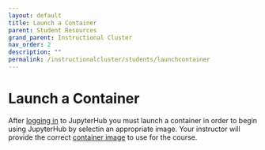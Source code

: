 ```yaml
---
layout: default
title: Launch a Container
parent: Student Resources
grand_parent: Instructional Cluster
nav_order: 2
description: ""
permalink: /instructionalcluster/students/launchcontainer
---
```


# Launch a Container

After [logging in](/instructionalcluster/students/loggingin) to JupyterHub you must launch a container in order to begin using JupyterHub by selectin an appropriate image. Your instructor will provide the correct [container image](/instructionalcluster/images) to use for the course.

